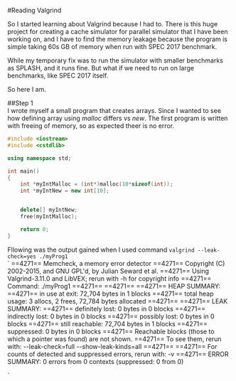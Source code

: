 #Reading Valgrind  
  
So I started learning about Valgrind because I had to. There is this huge project for creating a cache simulator for parallel simulator that I have been working on, and I have to find the memory leakage because the program is simple taking 60s GB of memory when run with SPEC 2017 benchmark.  
  
While my temporary fix was to run the simulator with smaller benchmarks as SPLASH, and it runs fine. But what if we need to run on large benchmarks, like SPEC 2017 itself.  
  
So here I am.  

##Step 1  
I wrote myself a small program that creates arrays. Since I wanted to see how defining array using *malloc* differs vs *new*. The first program is written with freeing of memory, so as expected theer is no error.  
```C++
#include <iostream>
#include <cstdlib>

using namespace std;

int main()
{
	int *myIntMalloc = (int*)malloc(10*sizeof(int));
	int *myIntNew = new int[10];


	delete[] myIntNew;
	free(myIntMalloc);

	return 0;
}  
```
  
Fllowing was the output gained when I used command `valgrind --leak-check=yes ./myProg1`  
`
==4271== Memcheck, a memory error detector
==4271== Copyright (C) 2002-2015, and GNU GPL'd, by Julian Seward et al.
==4271== Using Valgrind-3.11.0 and LibVEX; rerun with -h for copyright info
==4271== Command: ./myProg1
==4271== 
==4271== 
==4271== HEAP SUMMARY:
==4271==     in use at exit: 72,704 bytes in 1 blocks
==4271==   total heap usage: 3 allocs, 2 frees, 72,784 bytes allocated
==4271== 
==4271== LEAK SUMMARY:
==4271==    definitely lost: 0 bytes in 0 blocks
==4271==    indirectly lost: 0 bytes in 0 blocks
==4271==      possibly lost: 0 bytes in 0 blocks
==4271==    still reachable: 72,704 bytes in 1 blocks
==4271==         suppressed: 0 bytes in 0 blocks
==4271== Reachable blocks (those to which a pointer was found) are not shown.
==4271== To see them, rerun with: --leak-check=full --show-leak-kinds=all
==4271== 
==4271== For counts of detected and suppressed errors, rerun with: -v
==4271== ERROR SUMMARY: 0 errors from 0 contexts (suppressed: 0 from 0)

`

